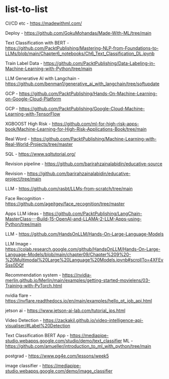 # list-to-list


CI/CD etc - https://madewithml.com/

Deploy - https://github.com/GokuMohandas/Made-With-ML/tree/main

Text Classification with BERT - https://github.com/PacktPublishing/Mastering-NLP-from-Foundations-to-LLMs/blob/main/Chapter6_notebooks/Ch6_Text_Classification_DL.ipynb

Train Label Data - https://github.com/PacktPublishing/Data-Labeling-in-Machine-Learning-with-Python/tree/main

LLM Generative AI with Langchain - https://github.com/benman1/generative_ai_with_langchain/tree/softupdate

GCP - https://github.com/PacktPublishing/Hands-On-Machine-Learning-on-Google-Cloud-Platform

GCP - https://github.com/PacktPublishing/Google-Cloud-Machine-Learning-with-TensorFlow

XGBOOST High Risk  - https://github.com/ml-for-high-risk-apps-book/Machine-Learning-for-High-Risk-Applications-Book/tree/main

Real Word - https://github.com/PacktPublishing/Machine-Learning-with-Real-World-Projects/tree/master

SQL - https://www.sqltutorial.org/

Revision pipeline - https://github.com/barirahzainalabidin/educative-source

Revision - https://github.com/barirahzainalabidin/educative-project/tree/main

LLM - https://github.com/rasbt/LLMs-from-scratch/tree/main

Face Recognition - https://github.com/ageitgey/face_recognition/tree/master

Apps LLM ideas - https://github.com/PacktPublishing/LangChain-MasterClass---Build-15-OpenAI-and-LLAMA-2-LLM-Apps-using-Python/tree/main

LLM - https://github.com/HandsOnLLM/Hands-On-Large-Language-Models

LLM Image - https://colab.research.google.com/github/HandsOnLLM/Hands-On-Large-Language-Models/blob/main/chapter09/Chapter%209%20-%20Multimodal%20Large%20Language%20Models.ipynb#scrollTo=4XFEvSss0DQf

Recommendation system - https://nvidia-merlin.github.io/Merlin/main/examples/getting-started-movielens/03-Training-with-PyTorch.html

nvidia flare - https://nvflare.readthedocs.io/en/main/examples/hello_pt_job_api.html

jetson ai - https://www.jetson-ai-lab.com/tutorial_jps.html

Video Detection - https://zackakil.github.io/video-intelligence-api-visualiser/#Label%20Detection

Text Classification BERT App - https://mediapipe-studio.webapps.google.com/studio/demo/text_classifier
ML - https://github.com/amueller/introduction_to_ml_with_python/tree/main

postgrad - https://www.pg4e.com/lessons/week5

image classifier - https://mediapipe-studio.webapps.google.com/demo/image_classifier

